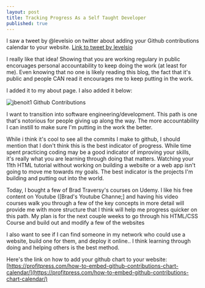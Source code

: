 ```yaml
---
layout: post
title: Tracking Progress As a Self Taught Developer
published: true
---
```


I saw a tweet by @levelsio on twitter about adding your Github contributions calendar to your website.
[Link to tweet by levelsio](https://twitter.com/levelsio/status/1383887141135024134)

I really like that idea! Showing that you are working regulary in public encoruages personal accountability to keep doing the work (at least for me). Even knowing that no one is likely reading this blog, the fact that it's public and people CAN read it encourages me to keep putting in the work.

I added it to my about page. I also added it below: 

<img src="http://ghchart.rshah.org/276298/jbenoit1" alt="jbenoit1 Github Contributions">


I want to transition into software engineering/development. This path is one that's notorious for people giving up along the way. The more accountability I can instill to make sure I'm putting in the work the better.

While i think it's cool to see all the commits I make to github, I should mention that I don't think  this is the best indicator of progress. While time spent practicing coding may be a good indicator of improving your skills, it's really what you are learning through doing that matters. Watching your 11th HTML tutorial without working on building a website or a web app isn't going to move me towards my goals. The best indicator is the projects I'm building and putting out into the world.

Today, I bought a few of Brad Traversy's courses on Udemy. I like his free content on Youtube ([Brad's Youtube Channe;] and having his video courses walk you through a few of the key concepts in more detail will provide me with more structure that I think will help me progress quicker on this path. My plan is for the next couple weeks to go through his HTML/CSS Course and build out and modify a few of the websites 

I also want to see if I can find someone in my network who could use a website, build one for them, and deploy it online.. I think learning through doing and helping others is the best method.


Here's the link on how to add your github chart to your website: [https://profitpress.com/how-to-embed-github-contributions-chart-calendar/](https://profitpress.com/how-to-embed-github-contributions-chart-calendar/)
